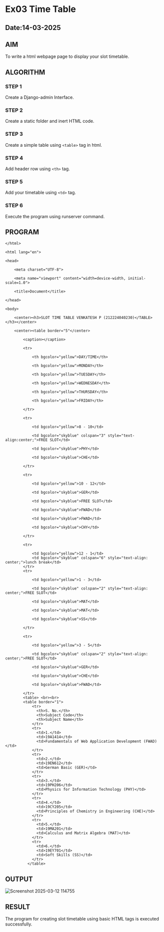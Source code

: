 # Ex03 Time Table
## Date:14-03-2025

## AIM
To write a html webpage page to display your slot timetable.

## ALGORITHM
### STEP 1
Create a Django-admin Interface.

### STEP 2
Create a static folder and inert HTML code.

### STEP 3
Create a simple table using ```<table>``` tag in html.

### STEP 4
Add header row using ```<th>``` tag.

### STEP 5
Add your timetable using ```<td>``` tag.

### STEP 6
Execute the program using runserver command.

## PROGRAM
```</body>
</html>

<html lang="en">

<head>

    <meta charset="UTF-8">

    <meta name="viewport" content="width=device-width, initial-scale=1.0">

    <title>Document</title>

</head>

<body>

    <center><h3>SLOT TIME TABLE VENKATESH P (212224040230)</TABLE></h3></center>

    <center><table border="5"</center>

        <caption></caption>

        <tr>

            <th bgcolor="yellow">DAY/TIME</th>

            <th bgcolor="yellow">MONDAY</th>

            <th bgcolor="yellow">TUESDAY</th>

            <th bgcolor="yellow">WEDNESDAY</th>

            <th bgcolor="yellow">THURSDAY</th>

            <th bgcolor="yellow">FRIDAY</th>

        </tr>

        <tr>

            <td bgcolor="yellow">8 - 10</td>

            <td bgcolor="skyblue" colspan="3" style="text-align:center;">FREE SLOT</td>

            <td bgcolor="skyblue">PHY</td>

            <td bgcolor="skyblue">CHE</td>

        </tr>

        <tr>

            <td bgcolor="yellow">10 - 12</td>

            <td bgcolor="skyblue">GER</td>

            <td bgcolor="skyblue">FREE SLOT</td>

            <td bgcolor="skyblue">FWAD</td>

            <td bgcolor="skyblue">FWAD</td>

            <td bgcolor="skyblue">CHY</td>

        </tr>

        <tr>

            <td bgcolor="yellow">12 - 1</td>
            <td bgcolor="skyblue" colspan="6" style="text-align: center;">lunch break</td>
        </tr>
        <tr>

            <td bgcolor="yellow">1 - 3</td>

            <td bgcolor="skyblue" colspan="2" style="text-align: center;">FREE SLOT</td>

            <td bgcolor="skyblue">MAT</td>

            <td bgcolor="skyblue">MAT</td>

            <td bgcolor="skyblue">SS</td>

        </tr>

        <tr>

            <td bgcolor="yellow">3 - 5</td>

            <td bgcolor="skyblue" colspan="2" style="text-align: center;">FREE SLOT</td>

            <td bgcolor="skyblue">GER</td>

            <td bgcolor="skyblue">CHE</td>

            <td bgcolor="skyblue">FWAD</td>

        </tr>
        <table> <br><br>
        <table border="1">
            <tr>
              <th>S. No.</th>
              <th>Subject Code</th>
              <th>Subject Name</th>
            </tr>
            <tr>
              <td>1.</td>
              <td>19A1414</td>
              <td>Fundamentals of Web Application Development (FWAD)</td>
            </tr>
            <tr>
              <td>2.</td>
              <td>19EN612</td>
              <td>German Basic (GER)</td>
            </tr>
            <tr>
              <td>3.</td>
              <td>19PH206</td>
              <td>Physics for Information Technology (PHY)</td>
            </tr>
            <tr>
              <td>4.</td>
              <td>19CY205</td>
              <td>Principles of Chemistry in Engineering (CHE)</td>
            </tr>
            <tr>
              <td>5.</td>
              <td>19MA201</td>
              <td>Calculus and Matrix Algebra (MAT)</td>
            </tr>
            <tr>
              <td>6.</td>
              <td>19EY701</td>
              <td>Soft Skills (SS)</td>
            </tr>
          </table>
```
## OUTPUT

![Screenshot 2025-03-12 114755](https://github.com/user-attachments/assets/c86fe8a5-1941-48ec-a62c-d66c3af91efe)


## RESULT
The program for creating slot timetable using basic HTML tags is executed successfully.
